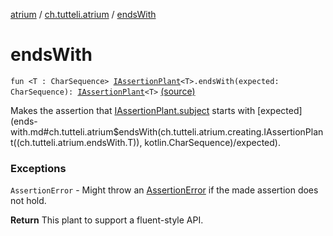 [atrium](../index.md) / [ch.tutteli.atrium](index.md) / [endsWith](.)

# endsWith

`fun <T : CharSequence> `[`IAssertionPlant`](../ch.tutteli.atrium.creating/-i-assertion-plant/index.md)`<T>.endsWith(expected: CharSequence): `[`IAssertionPlant`](../ch.tutteli.atrium.creating/-i-assertion-plant/index.md)`<T>` [(source)](https://github.com/robstoll/atrium/tree/master/atrium-assertions/src/main/kotlin/ch/tutteli/atrium/charSequenceAssertions.kt#L55)

Makes the assertion that [IAssertionPlant.subject](../ch.tutteli.atrium.creating/-i-assertion-plant-with-common-fields/subject.md) starts with [expected](ends-with.md#ch.tutteli.atrium$endsWith(ch.tutteli.atrium.creating.IAssertionPlant((ch.tutteli.atrium.endsWith.T)), kotlin.CharSequence)/expected).

### Exceptions

`AssertionError` - Might throw an [AssertionError](http://docs.oracle.com/javase/6/docs/api/java/lang/AssertionError.html) if the made assertion does not hold.

**Return**
This plant to support a fluent-style API.

